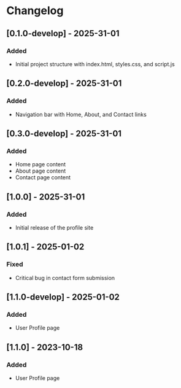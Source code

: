 # Changelog

## [0.1.0-develop] - 2025-31-01
### Added
- Initial project structure with index.html, styles.css, and script.js

## [0.2.0-develop] - 2025-31-01
### Added
- Navigation bar with Home, About, and Contact links

## [0.3.0-develop] - 2025-31-01
### Added
- Home page content
- About page content
- Contact page content

## [1.0.0] - 2025-31-01
### Added
- Initial release of the profile site

## [1.0.1] - 2025-01-02
### Fixed
- Critical bug in contact form submission

## [1.1.0-develop] - 2025-01-02
### Added
- User Profile page

## [1.1.0] - 2023-10-18
### Added
- User Profile page